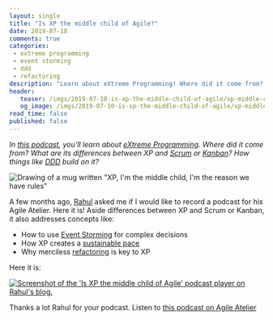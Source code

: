 ```yaml
---
layout: single
title: "Is XP the middle child of Agile?"
date: 2019-07-18
comments: true
categories:
 - extreme programming
 - event storming
 - ddd
 - refactoring
description: "Learn about eXtreme Programming! Where did it come from? What are its differences between XP and Scrum or Kanban? How things like DDD and Event Storming build on it to help us make complex decisions? How can an extreme way of working create a sustainable pace? Why is refactoring so important?"
header:
   teaser: /imgs/2019-07-10-is-xp-the-middle-child-of-agile/xp-middle-child-mug-teaser.jpeg
   og_image: /imgs/2019-07-10-is-xp-the-middle-child-of-agile/xp-middle-child-mug-og.jpeg
read_time: false
published: false
---
```

_In [this podcast](https://rahul-bhattacharya.com/2019/05/17/episode-8-is-xp-the-middle-child-of-agile-with-philippe-bourgau/), you'll learn about [eXtreme Programming](https://en.wikipedia.org/wiki/Extreme_programming). Where did it come from? What are its differences between XP and [Scrum](https://en.wikipedia.org/wiki/Scrum_(software_development)) or [Kanban](https://en.wikipedia.org/wiki/Kanban)? How things like [DDD](https://en.wikipedia.org/wiki/Domain-driven_design) build on it?_

![Drawing of a mug written "XP, I'm the middle child, I'm the reason we have rules"]({{site.url}}/imgs/2019-07-10-is-xp-the-middle-child-of-agile/xp-middle-child-mug.jpeg)

A few months ago, [Rahul](https://rahul-bhattacharya.com/) asked me if I would like to record a podcast for his Agile Atelier. Here it is! Aside differences between XP and Scrum or Kanban, it also addresses concepts like:

*   How to use [Event Storming](https://www.eventstorming.com/) for complex decisions
*   How XP creates a [sustainable pace](http://www.sustainablepace.net/what-is-sustainable-pace)
*   Why merciless [refactoring](/categories/#refactoring) is key to XP

Here it is:

[![Screenshot of the 'Is XP the middle child of Agile' podcast player on Rahul's blog. ]({{site.url}}/imgs/2019-07-10-is-xp-the-middle-child-of-agile/player-screenshot.png)](https://rahul-bhattacharya.com/2019/05/17/episode-8-is-xp-the-middle-child-of-agile-with-philippe-bourgau/)

Thanks a lot Rahul for your podcast. Listen to [this podcast on Agile Atelier](https://rahul-bhattacharya.com/2019/05/17/episode-8-is-xp-the-middle-child-of-agile-with-philippe-bourgau/)